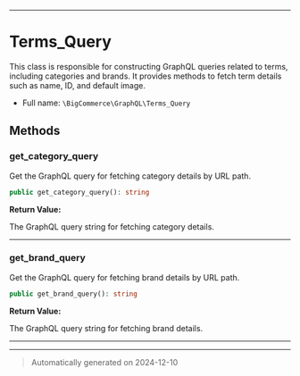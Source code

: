 ***

# Terms_Query

This class is responsible for constructing GraphQL queries related to terms,
including categories and brands. It provides methods to fetch term details
such as name, ID, and default image.



* Full name: `\BigCommerce\GraphQL\Terms_Query`




## Methods


### get_category_query

Get the GraphQL query for fetching category details by URL path.

```php
public get_category_query(): string
```









**Return Value:**

The GraphQL query string for fetching category details.




***

### get_brand_query

Get the GraphQL query for fetching brand details by URL path.

```php
public get_brand_query(): string
```









**Return Value:**

The GraphQL query string for fetching brand details.




***


***
> Automatically generated on 2024-12-10
